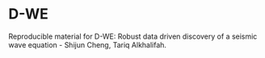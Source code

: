# D-WE
Reproducible material for D-WE: Robust data driven discovery of a seismic wave equation - Shijun Cheng, Tariq Alkhalifah.
